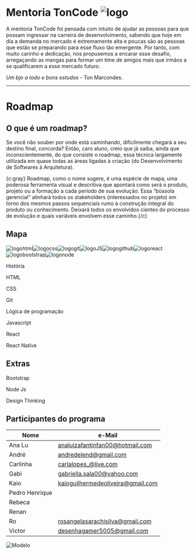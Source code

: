 # Mentoria TonCode ![logo](./img/logo.png)

A mentoria TonCode foi pensada com intuito de ajudar as pessoas para que possam ingressar na carreira de desenvolvimento, sabendo que hoje em dia a demanda no mercado é extremamente alta e poucas são as pessoas que estão se preparando para esse fluxo tão emergente. Por tanto, com muito carinho e dedicação, nos propusemos a encarar esse desafio, arregaçando as mangas para formar um time de amigos mais que irmãos a se qualificarem a esse mercado futuro.  

_Um bjo a todo e bons estudos_ - Ton Marcondes.
- - -

# Roadmap
## O que é um roadmap?
Se você não souber por onde está caminhando, dificilmente chegará a seu destino final, concorda? Então, caro aluno, creio que já saiba, ainda que inconscientemente, do que consiste o roadmap, essa técnica largamente utilizada em quase todas as áreas ligadas à criação (do Desenvolvimento de Softwares à Arquitetura).

{c:gray} Roadmap, como o nome sugere, é uma espécie de mapa, uma poderosa ferramenta visual e descritiva que apontará como será o produto, projeto ou a formação a cada período de sua evolução. Essa “bússola gerencial” alinhará todos os stakeholders (interessados no projeto) em torno dos mesmos passos sequenciais rumo à construção integral do produto ou conhecimento. Deixará todos os envolvidos cientes do processo de evolução e quais variáveis envolvem esse caminho.{/c}

## Mapa  
![logohtml](img/html.png)![logocss](img/css.png)![logogit](img/git.png)![logoJS](img/javascript.png)![logogithub](img/github.png)![logoreact](img/react.png)![logobootstrap](img/bootstrap.png)![logonode](img/node-js.png)  

História  

HTML  

CSS  

Git  

Lógica de programação  

Javascript  

React  

React Native


## Extras  

Bootstrap  

Node Js  

Design Thinking  

## Participantes do programa

| Nome           | e-Mail                            |
| -------------- | --------------------------------- |
| Ana Lu         | analuizafantinfan00@hotmail.com   |
| André          | andredelend@gmail.com             |
| Carlinha       | carlalopes_@live.com              |
| Gabi           | gabriella.sala00@yahoo.com        |
| Kaio           | kaioguilhermedeoliveira@gmail.com |
| Pedro Henrique |                                   |
| Rebeca         |                                   |
| Renan          |                                   |
| Ro             | rosangelasarachisilva@gmail.com   |
| Victor         | desenhagamer5005@gmail.com        |

![Modelo](img/modelo.png)
